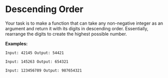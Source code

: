 # Descending Order

Your task is to make a function that can take any non-negative integer as an argument and return it with its digits in descending order. Essentially, rearrange the digits to create the highest possible number.

**Examples:**

```
Input: 42145 Output: 54421

Input: 145263 Output: 654321

Input: 123456789 Output: 987654321
```
